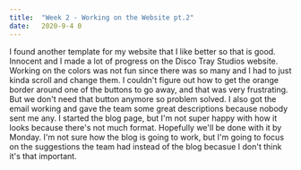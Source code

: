 ```yaml
---
title:  "Week 2 - Working on the Website pt.2"
date:   2020-9-4 0
---
```

I found another template for my website that I like better so that is good. Innocent and I made a lot of progress on the Disco Tray Studios website. Working on the colors was not fun since there was so many and I had to just kinda scroll and change them. I couldn't figure out how to get the orange border around one of the buttons to go away, and that was very frustrating. But we don't need that button anymore so problem solved. I also got the email working and gave the team some great descriptions because nobody sent me any. I started the blog page, but I'm not super happy with how it looks because there's not much format. Hopefully we'll be done with it by Monday. I'm not sure how the blog is going to work, but I'm going to focus on the suggestions the team had instead of the blog becasue I don't think it's that important. 